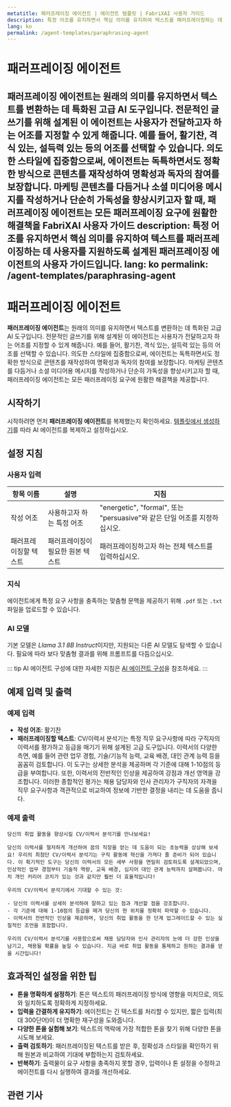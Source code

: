 ```yaml
---
metatitle: 패러프레이징 에이전트 | 에이전트 템플릿 | FabriXAI 사용자 가이드
description: 특정 어조를 유지하면서 핵심 의미를 유지하여 텍스트를 패러프레이징하는 데 사용자를 지원하도록 설계된 패러프레이징 에이전트의 사용자 가이드입니다.
lang: ko
permalink: /agent-templates/paraphrasing-agent
---
```


# 패러프레이징 에이전트

**패러프레이징 에이전트**는 원래의 의미를 유지하면서 텍스트를 변환하는 데 특화된 고급 AI 도구입니다. 전문적인 글쓰기를 위해 설계된 이 에이전트는 사용자가 전달하고자 하는 어조를 지정할 수 있게 해줍니다. 예를 들어, 활기찬, 격식 있는, 설득력 있는 등의 어조를 선택할 수 있습니다. 의도한 스타일에 집중함으로써, 에이전트는 독특하면서도 정확한 방식으로 콘텐츠를 재작성하여 명확성과 독자의 참여를 보장합니다. 마케팅 콘텐츠를 다듬거나 소셜 미디어용 메시지를 작성하거나 단순히 가독성을 향상시키고자 할 때, 패러프레이징 에이전트는 모든 패러프레이징 요구에 원활한 해결책을 FabriXAI 사용자 가이드
description: 특정 어조를 유지하면서 핵심 의미를 유지하여 텍스트를 패러프레이징하는 데 사용자를 지원하도록 설계된 패러프레이징 에이전트의 사용자 가이드입니다.
lang: ko
permalink: /agent-templates/paraphrasing-agent
---

# 패러프레이징 에이전트

**패러프레이징 에이전트**는 원래의 의미를 유지하면서 텍스트를 변환하는 데 특화된 고급 AI 도구입니다. 전문적인 글쓰기를 위해 설계된 이 에이전트는 사용자가 전달하고자 하는 어조를 지정할 수 있게 해줍니다. 예를 들어, 활기찬, 격식 있는, 설득력 있는 등의 어조를 선택할 수 있습니다. 의도한 스타일에 집중함으로써, 에이전트는 독특하면서도 정확한 방식으로 콘텐츠를 재작성하여 명확성과 독자의 참여를 보장합니다. 마케팅 콘텐츠를 다듬거나 소셜 미디어용 메시지를 작성하거나 단순히 가독성을 향상시키고자 할 때, 패러프레이징 에이전트는 모든 패러프레이징 요구에 원활한 해결책을 제공합니다.

## 시작하기

시작하려면 먼저 **패러프레이징 에이전트**를 복제했는지 확인하세요. [템플릿에서 생성하기](/en-us/create-from-templates/)를 따라 AI 에이전트를 복제하고 설정하십시오.

## 설정 지침

### 사용자 입력

| 항목 이름                | 설명                                                 | 지침                                       |
| ----------------------- | ---------------------------------------------------- | ------------------------------------------ |
| 작성 어조               | 사용하고자 하는 특정 어조                             | "energetic", "formal", 또는 "persuasive"와 같은 단일 어조를 지정하십시오. |
| 패러프레이징할 텍스트   | 패러프레이징이 필요한 원본 텍스트                     | 패러프레이징하고자 하는 전체 텍스트를 입력하십시오.  |

### 지식

에이전트에게 특정 요구 사항을 충족하는 맞춤형 문맥을 제공하기 위해 `.pdf` 또는 `.txt` 파일을 업로드할 수 있습니다.

### AI 모델

기본 모델은 *Llama 3.1 8B Instruct*이지만, 지원되는 다른 AI 모델도 탐색할 수 있습니다. 필요에 따라 보다 맞춤형 결과를 위해 프롬프트를 다듬으십시오.

::: tip
AI 에이전트 구성에 대한 자세한 지침은 [AI 에이전트 구성](/en-us/configure-ai-agent/)을 참조하세요.
:::

## 예제 입력 및 출력

### 예제 입력

- **작성 어조**: 활기찬
- **패러프레이징할 텍스트**: CV/이력서 분석기는 특정 직무 요구사항에 따라 구직자의 이력서를 평가하고 등급을 매기기 위해 설계된 고급 도구입니다. 이력서의 다양한 측면, 예를 들어 관련 업무 경험, 기술/기능적 능력, 교육 배경, 대인 관계 능력 등을 꼼꼼히 검토합니다. 이 도구는 상세한 분석을 제공하며 각 기준에 대해 1-10점의 등급을 부여합니다. 또한, 이력서의 전반적인 인상을 제공하여 강점과 개선 영역을 강조합니다. 이러한 종합적인 평가는 채용 담당자와 인사 관리자가 구직자의 자격을 직무 요구사항과 객관적으로 비교하여 정보에 기반한 결정을 내리는 데 도움을 줍니다.

### 예제 출력

```
당신의 취업 활동을 향상시킬 CV/이력서 분석기를 만나보세요!

당신의 이력서를 철저하게 개선하여 꿈의 직장을 얻는 데 도움이 되는 초능력을 상상해 보세요! 우리의 최첨단 CV/이력서 분석기는 구직 활동에 혁신을 가져다 줄 준비가 되어 있습니다. 이 획기적인 도구는 당신의 이력서의 모든 세부 사항을 면밀히 검토하도록 설계되었으며, 인상적인 업무 경험부터 기술적 역량, 교육 배경, 심지어 대인 관계 능력까지 살펴봅니다. 마치 개인 커리어 코치가 있는 것과 같지만 훨씬 더 효율적입니다!

우리의 CV/이력서 분석기에서 기대할 수 있는 것:

- 당신의 이력서를 상세히 분석하여 잘하고 있는 점과 개선할 점을 강조합니다.
- 각 기준에 대해 1-10점의 등급을 매겨 당신의 현 위치를 정확히 파악할 수 있습니다.
- 이력서의 전반적인 인상을 제공하며, 당신의 취업 활동을 한 단계 업그레이드할 수 있는 실질적인 조언을 포함합니다.

우리의 CV/이력서 분석기를 사용함으로써 채용 담당자와 인사 관리자의 눈에 더 강한 인상을 남기고, 채용될 확률을 높일 수 있습니다. 지금 바로 취업 활동을 통제하고 원하는 결과를 얻을 시간입니다!
```

## 효과적인 설정을 위한 팁

- **톤을 명확하게 설정하기**: 톤은 텍스트의 패러프레이징 방식에 영향을 미치므로, 의도와 일치하도록 정확하게 지정하세요.
- **입력을 간결하게 유지하기**: 에이전트는 긴 텍스트를 처리할 수 있지만, 짧은 입력(최대 300단어)이 더 명확한 재구성을 도와줍니다.
- **다양한 톤을 실험해 보기**: 텍스트의 맥락에 가장 적합한 톤을 찾기 위해 다양한 톤을 시도해 보세요.
- **출력 검토하기**: 패러프레이징된 텍스트를 받은 후, 정확성과 스타일을 확인하기 위해 원본과 비교하여 기대에 부합하는지 검토하세요.
- **반복하기**: 출력물이 요구 사항을 충족하지 못할 경우, 입력이나 톤 설정을 수정하고 에이전트를 다시 실행하여 결과를 개선하세요.

## 관련 기사

